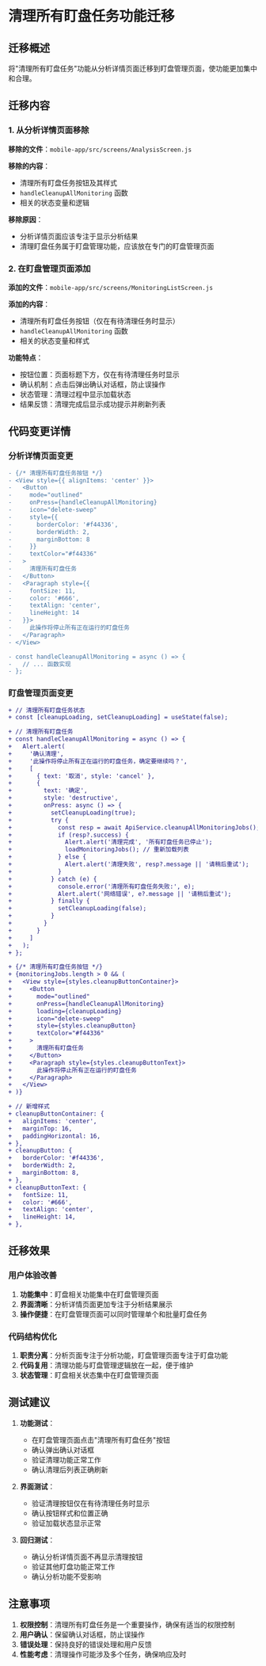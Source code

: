 # 清理所有盯盘任务功能迁移

## 迁移概述

将"清理所有盯盘任务"功能从分析详情页面迁移到盯盘管理页面，使功能更加集中和合理。

## 迁移内容

### 1. 从分析详情页面移除

**移除的文件**：`mobile-app/src/screens/AnalysisScreen.js`

**移除的内容**：
- 清理所有盯盘任务按钮及其样式
- `handleCleanupAllMonitoring` 函数
- 相关的状态变量和逻辑

**移除原因**：
- 分析详情页面应该专注于显示分析结果
- 清理盯盘任务属于盯盘管理功能，应该放在专门的盯盘管理页面

### 2. 在盯盘管理页面添加

**添加的文件**：`mobile-app/src/screens/MonitoringListScreen.js`

**添加的内容**：
- 清理所有盯盘任务按钮（仅在有待清理任务时显示）
- `handleCleanupAllMonitoring` 函数
- 相关的状态变量和样式

**功能特点**：
- 按钮位置：页面标题下方，仅在有待清理任务时显示
- 确认机制：点击后弹出确认对话框，防止误操作
- 状态管理：清理过程中显示加载状态
- 结果反馈：清理完成后显示成功提示并刷新列表

## 代码变更详情

### 分析详情页面变更

```diff
- {/* 清理所有盯盘任务按钮 */}
- <View style={{ alignItems: 'center' }}>
-   <Button
-     mode="outlined"
-     onPress={handleCleanupAllMonitoring}
-     icon="delete-sweep"
-     style={{ 
-       borderColor: '#f44336', 
-       borderWidth: 2,
-       marginBottom: 8
-     }}
-     textColor="#f44336"
-   >
-     清理所有盯盘任务
-   </Button>
-   <Paragraph style={{ 
-     fontSize: 11, 
-     color: '#666', 
-     textAlign: 'center',
-     lineHeight: 14
-   }}>
-     此操作将停止所有正在运行的盯盘任务
-   </Paragraph>
- </View>

- const handleCleanupAllMonitoring = async () => {
-   // ... 函数实现
- };
```

### 盯盘管理页面变更

```diff
+ // 清理所有盯盘任务状态
+ const [cleanupLoading, setCleanupLoading] = useState(false);

+ // 清理所有盯盘任务
+ const handleCleanupAllMonitoring = async () => {
+   Alert.alert(
+     '确认清理',
+     '此操作将停止所有正在运行的盯盘任务，确定要继续吗？',
+     [
+       { text: '取消', style: 'cancel' },
+       {
+         text: '确定',
+         style: 'destructive',
+         onPress: async () => {
+           setCleanupLoading(true);
+           try {
+             const resp = await ApiService.cleanupAllMonitoringJobs();
+             if (resp?.success) {
+               Alert.alert('清理完成', '所有盯盘任务已停止');
+               loadMonitoringJobs(); // 重新加载列表
+             } else {
+               Alert.alert('清理失败', resp?.message || '请稍后重试');
+             }
+           } catch (e) {
+             console.error('清理所有盯盘任务失败:', e);
+             Alert.alert('网络错误', e?.message || '请稍后重试');
+           } finally {
+             setCleanupLoading(false);
+           }
+         }
+       }
+     ]
+   );
+ };

+ {/* 清理所有盯盘任务按钮 */}
+ {monitoringJobs.length > 0 && (
+   <View style={styles.cleanupButtonContainer}>
+     <Button
+       mode="outlined"
+       onPress={handleCleanupAllMonitoring}
+       loading={cleanupLoading}
+       icon="delete-sweep"
+       style={styles.cleanupButton}
+       textColor="#f44336"
+     >
+       清理所有盯盘任务
+     </Button>
+     <Paragraph style={styles.cleanupButtonText}>
+       此操作将停止所有正在运行的盯盘任务
+     </Paragraph>
+   </View>
+ )}

+ // 新增样式
+ cleanupButtonContainer: {
+   alignItems: 'center',
+   marginTop: 16,
+   paddingHorizontal: 16,
+ },
+ cleanupButton: {
+   borderColor: '#f44336',
+   borderWidth: 2,
+   marginBottom: 8,
+ },
+ cleanupButtonText: {
+   fontSize: 11,
+   color: '#666',
+   textAlign: 'center',
+   lineHeight: 14,
+ },
```

## 迁移效果

### 用户体验改善

1. **功能集中**：盯盘相关功能集中在盯盘管理页面
2. **界面清晰**：分析详情页面更加专注于分析结果展示
3. **操作便捷**：在盯盘管理页面可以同时管理单个和批量盯盘任务

### 代码结构优化

1. **职责分离**：分析页面专注于分析功能，盯盘管理页面专注于盯盘功能
2. **代码复用**：清理功能与盯盘管理逻辑放在一起，便于维护
3. **状态管理**：盯盘相关状态集中在盯盘管理页面

## 测试建议

1. **功能测试**：
   - 在盯盘管理页面点击"清理所有盯盘任务"按钮
   - 确认弹出确认对话框
   - 验证清理功能正常工作
   - 确认清理后列表正确刷新

2. **界面测试**：
   - 验证清理按钮仅在有待清理任务时显示
   - 确认按钮样式和位置正确
   - 验证加载状态显示正常

3. **回归测试**：
   - 确认分析详情页面不再显示清理按钮
   - 验证其他盯盘功能正常工作
   - 确认分析功能不受影响

## 注意事项

1. **权限控制**：清理所有盯盘任务是一个重要操作，确保有适当的权限控制
2. **用户确认**：保留确认对话框，防止误操作
3. **错误处理**：保持良好的错误处理和用户反馈
4. **性能考虑**：清理操作可能涉及多个任务，确保响应及时
